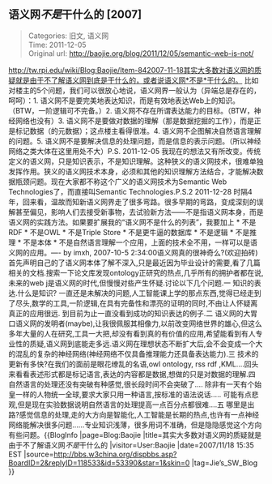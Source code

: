 语义网*不是*干什么的 [2007]
---
    
> Categories: 旧文, 语义网  
> Time: 2011-12-05  
> Original url: <http://baojie.org/blog/2011/12/05/semantic-web-is-not/>
    
http://tw.rpi.edu/wiki/Blog:Baojie/Item-842007-11-18其实大多数对语义网的质疑就是由于不了解语义网到底是干什么的，或者说语义网*不是*干什么的。 比如对楼主的5个问题，我们可以很放心地说，语义网界一般认为（异端总是存在的，呵呵）：1. 语义网不是要完美地表达知识，而是有效地表达Web上的知识。（BTW，一阶逻辑可不完备。）2. 语义网不存在所谓表达能力的目标。（BTW，神经网络也没有）3. 语义网不是要做对数据的理解（那是数据挖掘的工作），而是正是标记数据（的元数据）；这点楼主看得很准。4. 语义网不企图解决自然语言理解的问题。5. 语义网不是要解决信息的处理问题，而是信息的表示问题。（所以神经网络之类大体在这里用处不大）P.S. 2011-12-05 我现在的想法又有所改变。传统定义的语义网，只是知识表示，不是知识理解。这种狭义的语义网技术，很难单独发挥作用。狭义的语义网技术本身，必须和其他的知识理解方法结合，才能解决数据瓶颈问题。现在大家都不称这个广义的语义网技术为Semantic Web Technologies了，而直接叫Semantic Technologies.P.S.2 2011-12-28 时隔4年，回来看，温故而知新语义网界走了很多弯路。很多早期的弯路，变成深刻的误解甚至偏见，影响人们去接受新事物，去试验新方法——不是指语义网本身，而是语义网的实践方法。如果要扩展我的“语义网不是什么的列表”，我要加上 * 不是RDF * 不是OWL * 不是Triple Store * 不是更牛逼的数据库 * 不是逻辑 * 不是推理 * 不是本体 * 不是自然语言理解一个应用，上面的技术全不用，一样可以是语义网的应用。—-     by imxh, 2007-10-5 2:34:00语义网真的很神奇么?(欢迎拍砖)首先声明自己的了语义网本体了解不深入,只是最近因为毕业设计的需要,看了几篇相关的文档.搜索一下论文库发现ontology正研究的热点,几乎所有的拥护者都在说,未来的web j是语义网的时代,但慢慢对些产生怀疑.讨论以下几个问题.一 知识的表达.什么是知识? 一直还是未解决的问题,人工智能课上学的那点东西,觉得已经走到了尽头,数学的工具,一阶逻辑,在具有完备性和漂亮的证明的同时,不由让人怀疑离真正的应用很远. 到目前为止一直没看到成功的知识表达的例子.二 语义网的大胃口语义网的发明者(maybe),让我很佩服其相像力,以前改变网络世界的雄心,但这么多年大量的人在研究,工具一大把,却没有看到真的有价值的应用,希望能看到有人专业性的质疑,语义网到底能走多远.语义网在理想状态不断扩大后,会不会变成一个大的混乱的复杂的神经网络(神经网络不仅具备推理能力还具备表达能力).三 技术的更新有多快?在我们的面前是眼花缭乱的名语,owl ontology, rss rdf ,KML….回头来看看表述形式都是标记语言,表达的内容都是数据,想做的只是对数据的理解.四 自然语言的处理还没有突破有种感觉,很长段时间不会突破了…. 除非有一天有个始皇一样的人物统一全球,要求大家只用一种语言,按标准的语法说话….. 可能有点悲观,但是现在实验数据说明自然语言的处理提高一点百分点都很难….五 哪里是出路?感觉信息的处理,走的大方向是智能化,人工智能是长期的热点,也许有一点神经网络能解决很多问题……专业知识浅薄，很多用词不准确，但是隐隐感觉这个方向有些问题。{{BlogInfo |page=Blog:Baojie |title=其实大多数对语义网的质疑就是由于不了解语义网*不是*干什么的 |visitor=User:Baojie |date=2007/11/18 15:35 EST |source=http://bbs.w3china.org/dispbbs.asp?BoardID=2&replyID=118533&id=53390&star=1&skin=0 |tag=Jie’s_SW_Blog }}     
    